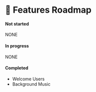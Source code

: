 # 🚗 Features Roadmap

#### Not started

NONE

#### In progress

NONE

#### Completed

- Welcome Users
- Background Music
